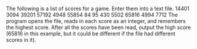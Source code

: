 The following is a list of scores for a game. Enter them into a text file.
14401 3094 39201 57192 4948 55854 84 95 430 5502 65816 4994 7712
The program opens the file, reads in each score as an integer, and remembers the highest score. 
After all the scores have been read, output the high score (65816 in this example, but it could be different if the file had different scores in it).
